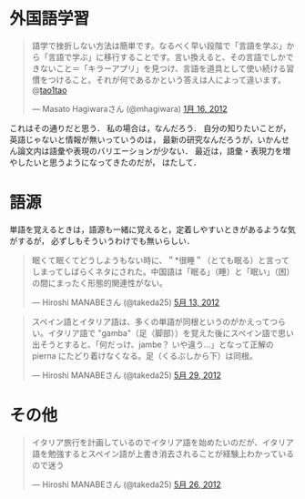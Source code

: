 
# 外国語学習

<blockquote class="twitter-tweet" lang="ja"><p>語学で挫折しない方法は簡単です。なるべく早い段階で「言語を学ぶ」から「言語で学ぶ」に移行することです。言い換えると、その言語でしかできないこと＝「キラーアプリ」を見つけ、言語を道具として使い続ける習慣をつけること。それが何であるかという答えは人によって違います。 @<a href="https://twitter.com/tao1tao">tao1tao</a></p>&mdash; Masato Hagiwaraさん (@mhagiwara) <a href="https://twitter.com/mhagiwara/status/158937456916430848" data-datetime="2012-01-16T15:43:37+00:00">1月 16, 2012</a></blockquote>
<script src="//platform.twitter.com/widgets.js" charset="utf-8"></script>

これはその通りだと思う．
私の場合は，なんだろう．
自分の知りたいことが，英語じゃないと情報が無いっていうのは，
最新の研究なんだろうが，いかんせん論文内は語彙や表現のバリエーションが少ない．
最近は，語彙・表現力を増やしたいと思うようになってきたのだが，
はたして．


# 語源
単語を覚えるときは，語源も一緒に覚えると，定着しやすいときがあるような気がするが，
必ずしもそういうわけでも無いらしい．

<blockquote class="twitter-tweet" lang="ja"><p>眠くて眠くてどうしようもない時に、＂*很睡＂（とても眠る）と言ってしまってしばらくネタにされた。中国語は「眠る」（睡）と「眠い」（困）の間にまったく形態的関連性がない。</p>&mdash; Hiroshi MANABEさん (@takeda25) <a href="https://twitter.com/takeda25/status/201703587582193664" data-datetime="2012-05-13T16:00:57+00:00">5月 13, 2012</a></blockquote>
<script src="//platform.twitter.com/widgets.js" charset="utf-8"></script>


<blockquote class="twitter-tweet" lang="ja"><p>スペイン語とイタリア語は、多くの単語が同根というのがかえってつらい。イタリア語で "gamba"（足（脚部））を覚えた後にスペイン語で思い出そうとすると、「何だっけ、jambe？ いや違う…」となって正解の pierna にたどり着けなくなる。足（くるぶしから下）は同根。</p>&mdash; Hiroshi MANABEさん (@takeda25) <a href="https://twitter.com/takeda25/status/207308360838692864" data-datetime="2012-05-29T03:12:19+00:00">5月 29, 2012</a></blockquote>
<script src="//platform.twitter.com/widgets.js" charset="utf-8"></script>


# その他

<blockquote class="twitter-tweet" lang="ja"><p>イタリア旅行を計画しているのでイタリア語を始めたいのだが、イタリア語を勉強するとスペイン語が上書き消去されることが経験上わかっているので迷う</p>&mdash; Hiroshi MANABEさん (@takeda25) <a href="https://twitter.com/takeda25/status/206384558306889729" data-datetime="2012-05-26T14:01:27+00:00">5月 26, 2012</a></blockquote>
<script src="//platform.twitter.com/widgets.js" charset="utf-8"></script>

